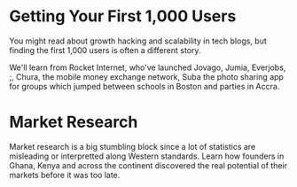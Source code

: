 # Getting Your First 1,000 Users

You might read about growth hacking and scalability in tech blogs, but finding the first 1,000 users is often a different story.

We'll learn from Rocket Internet, who've launched Jovago, Jumia, Everjobs, ;, Chura, the mobile money exchange network, Suba the photo sharing app for groups which jumped between schools in Boston and parties in Accra.



# Market Research

Market research is a big stumbling block since a lot of statistics are misleading or interpretted along Western standards. Learn how founders in Ghana, Kenya and across the continent discovered the real potential of their markets before it was too late. 


